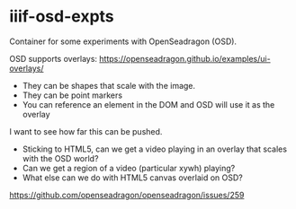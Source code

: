 # iiif-osd-expts

Container for some experiments with OpenSeadragon (OSD).

OSD supports overlays: https://openseadragon.github.io/examples/ui-overlays/

* They can be shapes that scale with the image.
* They can be point markers
* You can reference an element in the DOM and OSD will use it as the overlay

I want to see how far this can be pushed. 

* Sticking to HTML5, can we get a video playing in an overlay that scales with the OSD world?
* Can we get a region of a video (particular xywh) playing?
* What else can we do with HTML5 canvas overlaid on OSD?

https://github.com/openseadragon/openseadragon/issues/259




